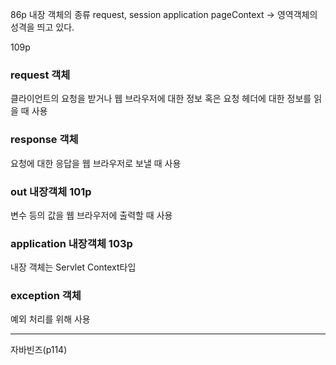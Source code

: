 
86p 내장 객체의 종류
request, session application pageContext -> 영역객체의 성격을 띄고 있다.

109p
### request 객체
클라이언트의 요청을 받거나 웹 브라우저에 대한 정보 혹은 요청 헤더에 대한 정보를 읽을 때 사용

### response 객체
요청에 대한 응답을 웹 브라우저로 보낼 때 사용

### out 내장객체 101p
변수 등의 값을 웹 브라우저에 출력할 때 사용

### application 내장객체 103p
내장 객체는 Servlet Context타입

### exception 객체
예외 처리를 위해 사용

---------------------------------

자바빈즈(p114)